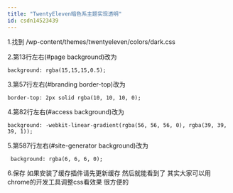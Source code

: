 ```yaml
---
title: "TwentyEleven暗色系主题实现透明"
id: csdn14523439
---
```


1.找到 /wp-content/themes/twentyeleven/colors/dark.css

2.第13行左右(#page background)改为

```
background: rgba(15,15,15,0.5);
```

3.第57行左右(#branding border-top)改为

```
border-top: 2px solid rgba(10, 10, 10, 0);
```

4.第82行左右(#access background)改为

```
background: -webkit-linear-gradient(rgba(56, 56, 56, 0), rgba(39, 39, 39, 1));
```

5.第587行左右(#site-generator background)改为

```
 background: rgba(6, 6, 6, 0);
```

6.保存 如果安装了缓存插件请先更新缓存 然后就能看到了 其实大家可以用chrome的开发工具调整css看效果 很方便的